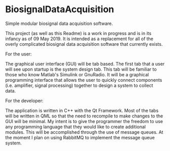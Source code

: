 # BiosignalDataAcquisition
Simple modular biosignal data acquisition software.

This project (as well as this Readme) is a work in progress and is in its infancy as of 09 May 2019. It is intended as a
replacement for all of the overly complicated biosignal data acquisition software that currently exists. 

For the user:

The graphical user interface (GUI) will be tab based. The first tab that a user will see upon startup is the system design
tab. This tab will be familiar to those who know Matlab's Simulink or GnuRadio. It will be a graphical programming interface
that allows the user to quickly connect components (i.e. amplifier, signal processing) together to design a system to collect 
data. 

For the developer:

The application is written in C++ with the Qt Framework. Most of the tabs will be written in QML so
that the need to recompile to make changes to the GUI will be minimal. My intent is to give the programmer the freedom to 
use any programming language that they would like to create additional modules. This will be accomplished through the use of message queues. At the moment I plan on using RabbitMQ to implement the message queue system.

